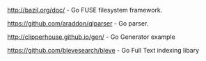 


http://bazil.org/doc/ - Go FUSE filesystem framework.

https://github.com/araddon/qlparser - Go parser. 

http://clipperhouse.github.io/gen/ - Go Generator example


https://github.com/blevesearch/bleve - Go Full Text indexing libary 
